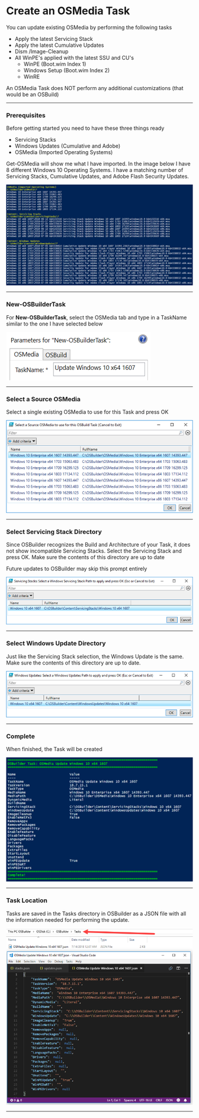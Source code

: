 # Create an OSMedia Task

You can update existing OSMedia by performing the following tasks

* Apply the latest Servicing Stack
* Apply the latest Cumulative Updates
* Dism /Image-Cleanup
* All WinPE's applied with the latest SSU and CU's
  * WinPE \(Boot.wim Index 1\)
  * Windows Setup \(Boot.wim Index 2\)
  * WinRE

An OSMedia Task does NOT perform any additional customizations \(that would be an OSBuild\)

---

### Prerequisites

Before getting started you need to have these three things ready

* Servicing Stacks
* Windows Updates \(Cumulative and Adobe\)
* OSMedia \(Imported Operating Systems\)

Get-OSMedia will show me what I have imported.  In the image below I have 8 different Windows 10 Operating Systems.  I have a matching number of Servicing Stacks, Cumulative Updates, and Adobe Flash Security Updates.

![](/assets/2018-07-13_23-54-53.png)

---

### New-OSBuilderTask

For **New-OSBuilderTask**, select the OSMedia tab and type in a TaskName similar to the one I have selected below

![](/assets/2018-07-14_0-00-20.png)

---

### Select a Source OSMedia

Select a single existing OSMedia to use for this Task and press OK

![](/assets/2018-07-14_0-02-06.png)

---

### Select Servicing Stack Directory

Since OSBuilder recognizes the Build and Architecture of your Task, it does not show incompatible Servicing Stacks.  Select the Servicing Stack and press OK.  Make sure the contents of this directory are up to date

Future updates to OSBuilder may skip this prompt entirely

![](/assets/2018-07-14_0-03-06.png)

---

### Select Windows Update Directory

Just like the Servicing Stack selection, the Windows Update is the same.  Make sure the contents of this directory are up to date.

![](/assets/2018-07-14_0-07-29.png)

---

### Complete

When finished, the Task will be created

![](/assets/2018-07-14_0-09-52.png)

---

### Task Location

Tasks are saved in the Tasks directory in OSBuilder as a JSON file with all the information needed for performing the update.

![](/assets/2018-07-14_0-13-21.png)

---




